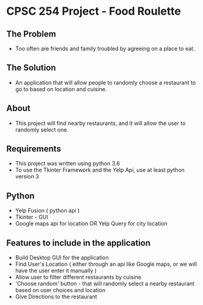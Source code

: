 # CPSC 254 Project - Food Roulette

## The Problem
* Too often are friends and family troubled by agreeing on a place to eat.

## The Solution
* An application that will allow people to randomly choose a restaurant to go to based on location and cuisine.

## About 
* This project will find nearby restaurants, and it will allow the user to randomly select one. 

## Requirements
* This project was written using python 3.6
* To use the Tkinter Framework and the Yelp Api, use at least python version 3

## Python 
* Yelp Fusion ( python api ) 
* Tkinter - GUI
* Google maps api for location OR Yelp Query for city location

## Features to include in the application
* Build Desktop GUI for the application
* Find User's Location ( either through an api like Google maps, or we will have the user enter it manually )
* Allow user to filter different restaurants by cuisine
* 'Choose random' button - that will randomly select a nearby restaurant based on user choices and location
* Give Directions to the restaurant
